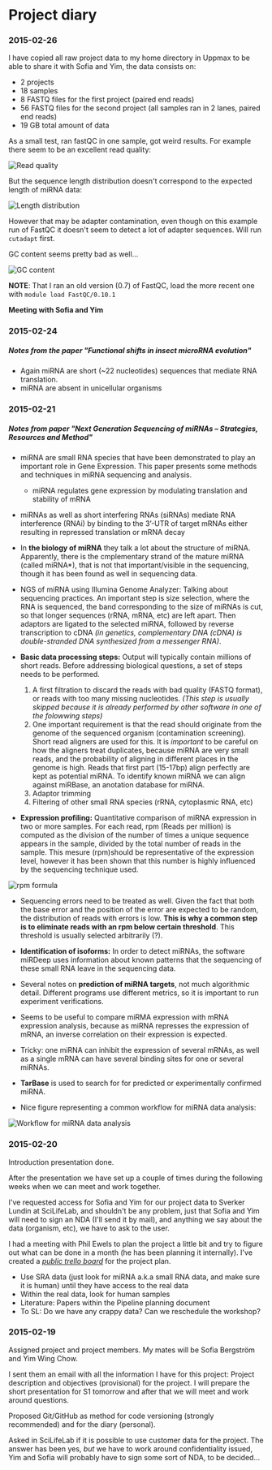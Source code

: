 # Project diary

### 2015-02-26

I have copied all raw project data to my home directory in Uppmax to be able to share it with Sofia and Yim, the data consists on:

* 2 projects
* 18 samples
* 8 FASTQ files for the first project (paired end reads)
* 56 FASTQ files for the second project (all samples ran in 2 lanes, paired end reads)
* 19 GB total amount of data

As a small test, ran fastQC in one sample, got weird results. For example there seem to be an excellent read quality:

![Read quality](https://raw.githubusercontent.com/guillermo-carrasco/bio_data_analysis/master/project/results/2015-02-26/1_140828_AHA36KADXX_P1185_402_1_fastqc/Images/per_base_quality.png)

But the sequence length distribution doesn't correspond to the expected length of miRNA data:

![Length distribution](https://raw.githubusercontent.com/guillermo-carrasco/bio_data_analysis/master/project/results/2015-02-26/1_140828_AHA36KADXX_P1185_402_1_fastqc_0.7/Images/sequence_length_distribution.png)

However that may be adapter contamination, even though on this example run of FastQC it doesn't seem to detect a lot of adapter sequences. Will run `cutadapt` first.

GC content seems pretty bad as well...

![GC content](https://raw.githubusercontent.com/guillermo-carrasco/bio_data_analysis/master/project/results/2015-02-26/1_140828_AHA36KADXX_P1185_402_1_fastqc_0.7/Images/per_sequence_gc_content.png)

**NOTE**: That I ran an old version (0.7) of FastQC, load the more recent one with `module load FastQC/0.10.1`

**Meeting with Sofia and Yim**



### 2015-02-24

##### Notes from the paper "_Functional shifts in insect microRNA evolution_"

* Again miRNA are short (~22 nucleotides) sequences that mediate RNA translation.
* miRNA are absent in unicellular organisms

### 2015-02-21

##### Notes from paper "_Next Generation Sequencing of miRNAs – Strategies, Resources and Method_"

* miRNA are small RNA species that have been demonstrated to play an important role in Gene Expression. This paper presents some methods and techniques in miRNA sequencing and analysis.
	* miRNA regulates gene expression by modulating translation and stability of mRNA
* miRNAs as well as short interfering RNAs (siRNAs) mediate RNA interference (RNAi)
by binding to the 3’-UTR of target mRNAs either resulting in repressed translation or mRNA decay

* In **the biology of miRNA** they talk a lot about the structure of miRNA. Apparently, there is the cmplementary strand of the mature miRNA (called miRNA*), that is not that important/visible in the sequencing, though it has been found as well in sequencing data.

* NGS of miRNA using Illumina Genome Analyzer: Talking about sequencing practices. An important step is size selection, where the RNA is sequenced, the band corresponding to the size of miRNAs is cut, so that longer sequences (rRNA,
mRNA, etc) are left apart. Then adaptors are ligated to the selected miRNA, followed by reverse transcription to cDNA _(in genetics, complementary DNA (cDNA) is double-stranded DNA synthesized from a messenger RNA)_.

* **Basic data processing steps:** Output will typically contain millions of short reads. Before addressing biological questions, a set of steps needs to be performed.
	1. A first filtration to discard the reads with bad quality (FASTQ format), or
	reads with too many missing nucleotides. _(This step is usually skipped because it is already performed by other software in one of the folowwing steps)_
	2. One important requirement is that the read should originate from the genome of the sequenced organism (contamination screening). Short read aligners are used for this. It is *important* to be careful on how the aligners treat duplicates, because miRNA are very small reads, and the probability of aligning in different places in the genome is high. Reads that first part (15-17bp) align perfectly are kept as potential miRNA. To identify known miRNA we can align against miRBase, an anotation database for miRNA.
	3. Adaptor trimming
	4. Filtering of other small RNA species (rRNA, cytoplasmic RNA, etc)

* **Expression profiling:** Quantitative comparison of miRNA expression in two or more samples. For each read, rpm (Reads per million) is computed as the division of the number of times a unique sequence appears in the sample, divided by the total number of reads in the sample. This mesure (rpm)should be representative of the expression level, however it has been shown that this number is highly influenced by the sequencing technique used.

![rpm formula](https://raw.githubusercontent.com/guillermo-carrasco/bio_data_analysis/master/project/doc/figures/rpm.png)

* Sequencing errors need to be treated as well. Given the fact that both the base error and the position of the error are expected to be random, the distribution of reads with errors is low. **This is why a common step is to eliminate reads with an rpm below certain threshold**. This threshold is usually selected arbitrarily (?).

* **Identification of isoforms:** In order to detect miRNAs, the software miRDeep
uses information about known patterns that the sequencing of these small RNA leave in the sequencing data.

* Several notes on **prediction of miRNA targets**, not much algorithmic detail. Different programs use different metrics, so it is important to run experiment verifications.

* Seems to be useful to compare miRMA expression with mRNA expression analysis, because as miRNA represses the expression of mRNA, an inverse correlation on their expression is expected.

* Tricky: one miRNA can inhibit the expression of several mRNAs, as well as a single mRNA can have several binding sites for one or several miRNAs.

* **TarBase** is used to search for for predicted or experimentally confirmed miRNA.

* Nice figure representing a common workflow for miRNA data analysis:

![Workflow for miRNA data analysis](https://raw.githubusercontent.com/guillermo-carrasco/bio_data_analysis/master/project/doc/figures/miRNA_analysis_workflow.png)

### 2015-02-20

Introduction presentation done.

After the presentation we have set up a couple of times during the following weeks when
we can meet and work together.

I've requested access for Sofia and Yim for our project data to Sverker Lundin at
SciLifeLab, and shouldn't be any problem, just that Sofia and Yim will need to sign an
NDA (I'll send it by mail), and anything we say about the data (organism, etc), we have
to ask to the user.

I had a meeting with Phil Ewels to plan the project a little bit and try to figure
out what can be done in a month (he has been planning it internally). I've created
a [*public trello board*](https://trello.com/b/ilZxZc99/mirna-qc-metrics-project) for
the project plan.

- Use SRA data (just look for miRNA a.k.a small RNA data, and make sure it is human) until they have access
to the real data
- Within the real data, look for human samples
- Literature: Papers within the Pipeline planning document
- To SL: Do we have any crappy data? Can we reschedule the workshop?

### 2015-02-19

Assigned project and project members. My mates will be Sofia Bergström and Yim Wing Chow.

I sent them an email with all the information I have for this project: Project
description and objectives (provisional) for the project. I will prepare the short
presentation for S1 tomorrow and after that we will meet and work around questions.

Proposed Git/GitHub as method for code versioning (strongly recommended) and for
the diary (personal).

Asked in SciLifeLab if it is possible to use customer data for the project. The
answer has been yes, _but_ we have to work around confidentiality issued, Yim and
Sofia will probably have to sign some sort of NDA, to be decided...
